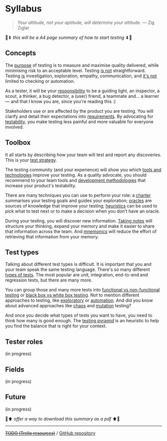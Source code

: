 # Syllabus

> _Your attitude, not your aptitude, will determine your altitude._ — Zig Ziglar

🚧⬇ _this will be a A4 page summary of how to start testing_ ⬇🚧

## Concepts

The [purpose](/concepts/testing-purpose.md) of testing is to measure and maximise quality delivered, while minimising risk to an acceptable level. Testing [is not](/concepts/what-testing-is-not.md) straightforward. Testing [is](/concepts/what-testing-is.md) investigation, exploration, empathy, communication, and [it's not](/concepts/what-testing-is-not.md) limited to checking or automation.

As a tester, it will be your [responsibility](/concepts/tester-responsibilities.md) to be a guiding light, an inspector, a scout, a thinker, a bug detector, a (user) friend, a teammate and… a learner — and that I know you are, since you're reading this :)

Stakeholders use or are affected by the product you are testing. You will clarify and detail their expectations into [requirements](/concepts/requirements.md). By advocating for [testability](/concepts/testability.md), you make testing less painful and more valuable for everyone involved.

## Toolbox

It all starts by describing how your team will test and report any discoveries. This is your [test strategy](/toolbox/test-strategy.md).

The testing community (and your experience) will show you which [tools and technologies](/toolbox/tester-tools.md) improve your testing. As a quality advocate, you should recommend to your team tools and [development methodologies](/toolbox/dev-methodologies.md) that increase your product's testability.

There are many techniques you can use to perform your role: a [charter](/toolbox/charters.md) summarises your testing goals and guides your exploration;  [oracles](/toolbox/oracles.md) are sources of knowledge that improve your testing; [heuristics](/toolbox/heuristics.md) can be used to pick what to test next or to make a decision when you don't have an oracle.

During your testing, you will discover new information. [Taking notes](/toolbox/note-taking.md) will structure your thinking, expand your memory and make it easier to share that information across the team. And [mnemonics](/toolbox/mnemonics.md) will reduce the effort of retrieving that information from your memory.

## Test types

Talking about different test types is difficult. It is important that you and your team speak the same testing language. There's so many different [types of tests](/types/test-types.md). The most popular are unit, integration, end-to-end and regression tests, but there are many more.

You can group those and many more tests into [functional vs non-functional testing](/types/test-types?id=functional-testing) or [black box vs white box testing](/types/test-types?id=black-box-testing). Not to mention different approaches to testing, like [exploratory](/types/test-types?id=🧭-exploratory-testing) or [automation](/types/test-types?id=🤖-automation-in-testing). And did you know about advanced approaches like [chaos](/types/test-types?id=💥-chaos-testing) and [mutation](/types/test-types?id=🧬-mutation-testing) testing?

And once you decide what types of tests you want to have, you need to think how many is good enough. The [testing pyramid](/types/test-pyramid.md) is an heuristic to help you find the balance that is right for your context.

## Tester roles

(in progress)

## Fields

(in progress)

## Future

(in progress)

🚧⬆ _offer a way to download this summary as a pdf_ ⬆🚧

---

~~[TODO (Trello resources)](https://trello.com/c/IKgim0gn/217-%F0%9F%93%9A-study-plan)~~ / [GitHub repository](https://github.com/dialex/start-testing)
